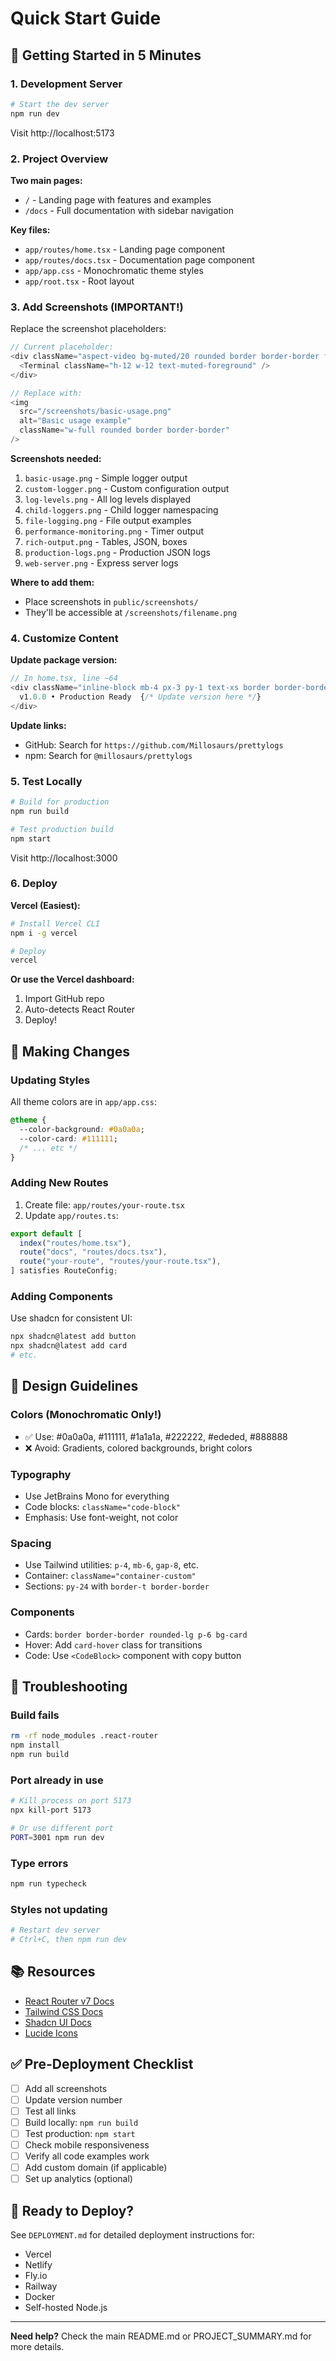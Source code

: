 # Quick Start Guide

## 🚀 Getting Started in 5 Minutes

### 1. Development Server

```bash
# Start the dev server
npm run dev
```

Visit http://localhost:5173

### 2. Project Overview

**Two main pages:**
- `/` - Landing page with features and examples
- `/docs` - Full documentation with sidebar navigation

**Key files:**
- `app/routes/home.tsx` - Landing page component
- `app/routes/docs.tsx` - Documentation page component
- `app/app.css` - Monochromatic theme styles
- `app/root.tsx` - Root layout

### 3. Add Screenshots (IMPORTANT!)

Replace the screenshot placeholders:

```typescript
// Current placeholder:
<div className="aspect-video bg-muted/20 rounded border border-border flex items-center justify-center">
  <Terminal className="h-12 w-12 text-muted-foreground" />
</div>

// Replace with:
<img 
  src="/screenshots/basic-usage.png" 
  alt="Basic usage example"
  className="w-full rounded border border-border"
/>
```

**Screenshots needed:**
1. `basic-usage.png` - Simple logger output
2. `custom-logger.png` - Custom configuration output
3. `log-levels.png` - All log levels displayed
4. `child-loggers.png` - Child logger namespacing
5. `file-logging.png` - File output examples
6. `performance-monitoring.png` - Timer output
7. `rich-output.png` - Tables, JSON, boxes
8. `production-logs.png` - Production JSON logs
9. `web-server.png` - Express server logs

**Where to add them:**
- Place screenshots in `public/screenshots/`
- They'll be accessible at `/screenshots/filename.png`

### 4. Customize Content

**Update package version:**
```typescript
// In home.tsx, line ~64
<div className="inline-block mb-4 px-3 py-1 text-xs border border-border rounded-full bg-card">
  v1.0.0 • Production Ready  {/* Update version here */}
</div>
```

**Update links:**
- GitHub: Search for `https://github.com/Millosaurs/prettylogs`
- npm: Search for `@millosaurs/prettylogs`

### 5. Test Locally

```bash
# Build for production
npm run build

# Test production build
npm start
```

Visit http://localhost:3000

### 6. Deploy

**Vercel (Easiest):**
```bash
# Install Vercel CLI
npm i -g vercel

# Deploy
vercel
```

**Or use the Vercel dashboard:**
1. Import GitHub repo
2. Auto-detects React Router
3. Deploy!

## 📝 Making Changes

### Updating Styles

All theme colors are in `app/app.css`:

```css
@theme {
  --color-background: #0a0a0a;
  --color-card: #111111;
  /* ... etc */
}
```

### Adding New Routes

1. Create file: `app/routes/your-route.tsx`
2. Update `app/routes.ts`:
```typescript
export default [
  index("routes/home.tsx"),
  route("docs", "routes/docs.tsx"),
  route("your-route", "routes/your-route.tsx"),
] satisfies RouteConfig;
```

### Adding Components

Use shadcn for consistent UI:
```bash
npx shadcn@latest add button
npx shadcn@latest add card
# etc.
```

## 🎨 Design Guidelines

### Colors (Monochromatic Only!)
- ✅ Use: #0a0a0a, #111111, #1a1a1a, #222222, #ededed, #888888
- ❌ Avoid: Gradients, colored backgrounds, bright colors

### Typography
- Use JetBrains Mono for everything
- Code blocks: `className="code-block"`
- Emphasis: Use font-weight, not color

### Spacing
- Use Tailwind utilities: `p-4`, `mb-6`, `gap-8`, etc.
- Container: `className="container-custom"`
- Sections: `py-24` with `border-t border-border`

### Components
- Cards: `border border-border rounded-lg p-6 bg-card`
- Hover: Add `card-hover` class for transitions
- Code: Use `<CodeBlock>` component with copy button

## 🐛 Troubleshooting

### Build fails
```bash
rm -rf node_modules .react-router
npm install
npm run build
```

### Port already in use
```bash
# Kill process on port 5173
npx kill-port 5173

# Or use different port
PORT=3001 npm run dev
```

### Type errors
```bash
npm run typecheck
```

### Styles not updating
```bash
# Restart dev server
# Ctrl+C, then npm run dev
```

## 📚 Resources

- [React Router v7 Docs](https://reactrouter.com)
- [Tailwind CSS Docs](https://tailwindcss.com)
- [Shadcn UI Docs](https://ui.shadcn.com)
- [Lucide Icons](https://lucide.dev)

## ✅ Pre-Deployment Checklist

- [ ] Add all screenshots
- [ ] Update version number
- [ ] Test all links
- [ ] Build locally: `npm run build`
- [ ] Test production: `npm start`
- [ ] Check mobile responsiveness
- [ ] Verify all code examples work
- [ ] Add custom domain (if applicable)
- [ ] Set up analytics (optional)

## 🚢 Ready to Deploy?

See `DEPLOYMENT.md` for detailed deployment instructions for:
- Vercel
- Netlify
- Fly.io
- Railway
- Docker
- Self-hosted Node.js

---

**Need help?** Check the main README.md or PROJECT_SUMMARY.md for more details.